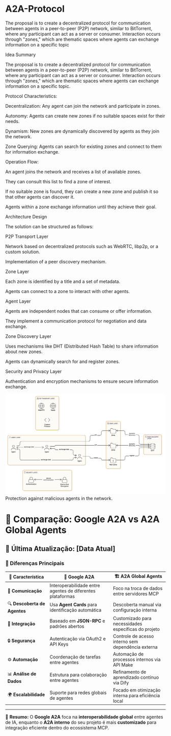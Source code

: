 # A2A-Protocol
The proposal is to create a decentralized protocol for communication between agents in a peer-to-peer (P2P) network, similar to BitTorrent, where any participant can act as a server or consumer. Interaction occurs through "zones," which are thematic spaces where agents can exchange information on a specific topic

Idea Summary

The proposal is to create a decentralized protocol for communication between agents in a peer-to-peer (P2P) network, similar to BitTorrent, where any participant can act as a server or consumer. Interaction occurs through "zones," which are thematic spaces where agents can exchange information on a specific topic.

Protocol Characteristics:

Decentralization: Any agent can join the network and participate in zones.

Autonomy: Agents can create new zones if no suitable spaces exist for their needs.

Dynamism: New zones are dynamically discovered by agents as they join the network.

Zone Querying: Agents can search for existing zones and connect to them for information exchange.

Operation Flow:

An agent joins the network and receives a list of available zones.

They can consult this list to find a zone of interest.

If no suitable zone is found, they can create a new zone and publish it so that other agents can discover it.

Agents within a zone exchange information until they achieve their goal.

Architecture Design

The solution can be structured as follows:

P2P Transport Layer

Network based on decentralized protocols such as WebRTC, libp2p, or a custom solution.

Implementation of a peer discovery mechanism.

Zone Layer

Each zone is identified by a title and a set of metadata.

Agents can connect to a zone to interact with other agents.

Agent Layer

Agents are independent nodes that can consume or offer information.

They implement a communication protocol for negotiation and data exchange.

Zone Discovery Layer

Uses mechanisms like DHT (Distributed Hash Table) to share information about new zones.

Agents can dynamically search for and register zones.

Security and Privacy Layer

Authentication and encryption mechanisms to ensure secure information exchange.

![A2A Protocol Diagram](https://raw.githubusercontent.com/GlobalAgents-Hub/A2A-Protocol/main/diagram-export-03-04-2025-15_32_05.png)
Protection against malicious agents in the network.

# 📝 Comparação: Google A2A vs A2A Global Agents  

## 📅 Última Atualização: [Data Atual]  

### 🔄 Diferenças Principais  
| 🔹 Característica | 🏢 Google A2A | 🏗️ A2A Global Agents |
|------------------|-------------|--------------|
| 📡 **Comunicação** | Interoperabilidade entre agentes de diferentes plataformas | Foco na troca de dados entre servidores MCP |
| 🔍 **Descoberta de Agentes** | Usa **Agent Cards** para identificação automática | Descoberta manual via configuração interna |
| 🔗 **Integração** | Baseado em **JSON-RPC** e padrões abertos | Customizado para necessidades específicas do projeto |
| 🔒 **Segurança** | Autenticação via OAuth2 e API Keys | Controle de acesso interno sem dependência externa |
| ⚙️ **Automação** | Coordenação de tarefas entre agentes | Automação de processos internos via API Make |
| 📊 **Análise de Dados** | Estrutura para colaboração entre agentes | Refinamento de aprendizado contínuo via Dify |
| 🌍 **Escalabilidade** | Suporte para redes globais de agentes | Focado em otimização interna para eficiência local |

---

🔹 **Resumo:** O **Google A2A** foca na **interoperabilidade global** entre agentes de IA, enquanto o **A2A interno** do seu projeto é mais **customizado** para integração eficiente dentro do ecossistema MCP.  

 


